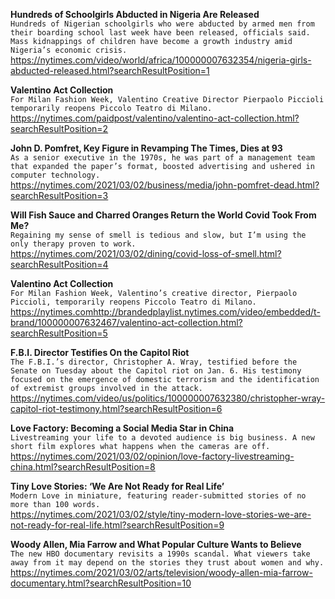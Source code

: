 **Hundreds of Schoolgirls Abducted in Nigeria Are Released**\
`Hundreds of Nigerian schoolgirls who were abducted by armed men from their boarding school last week have been released, officials said. Mass kidnappings of children have become a growth industry amid Nigeria’s economic crisis.`\
https://nytimes.com/video/world/africa/100000007632354/nigeria-girls-abducted-released.html?searchResultPosition=1

**Valentino Act Collection**\
`For Milan Fashion Week, Valentino Creative Director Pierpaolo Piccioli temporarily reopens Piccolo Teatro di Milano.`\
https://nytimes.com/paidpost/valentino/valentino-act-collection.html?searchResultPosition=2

**John D. Pomfret, Key Figure in Revamping The Times, Dies at 93**\
`As a senior executive in the 1970s, he was part of a management team that expanded the paper’s format, boosted advertising and ushered in computer technology.`\
https://nytimes.com/2021/03/02/business/media/john-pomfret-dead.html?searchResultPosition=3

**Will Fish Sauce and Charred Oranges Return the World Covid Took From Me?**\
`Regaining my sense of smell is tedious and slow, but I’m using the only therapy proven to work.`\
https://nytimes.com/2021/03/02/dining/covid-loss-of-smell.html?searchResultPosition=4

**Valentino Act Collection**\
`For Milan Fashion Week, Valentino’s creative director, Pierpaolo Piccioli, temporarily reopens Piccolo Teatro di Milano.`\
https://nytimes.comhttp://brandedplaylist.nytimes.com/video/embedded/t-brand/100000007632467/valentino-act-collection.html?searchResultPosition=5

**F.B.I. Director Testifies On the Capitol Riot**\
`The F.B.I.’s director, Christopher A. Wray, testified before the Senate on Tuesday about the Capitol riot on Jan. 6. His testimony focused on the emergence of domestic terrorism and the identification of extremist groups involved in the attack.`\
https://nytimes.com/video/us/politics/100000007632380/christopher-wray-capitol-riot-testimony.html?searchResultPosition=6

**Love Factory: Becoming a Social Media Star in China**\
`Livestreaming your life to a devoted audience is big business. A new short film explores what happens when the cameras are off.`\
https://nytimes.com/2021/03/02/opinion/love-factory-livestreaming-china.html?searchResultPosition=8

**Tiny Love Stories: ‘We Are Not Ready for Real Life’**\
`Modern Love in miniature, featuring reader-submitted stories of no more than 100 words.`\
https://nytimes.com/2021/03/02/style/tiny-modern-love-stories-we-are-not-ready-for-real-life.html?searchResultPosition=9

**Woody Allen, Mia Farrow and What Popular Culture Wants to Believe**\
`The new HBO documentary revisits a 1990s scandal. What viewers take away from it may depend on the stories they trust about women and why.`\
https://nytimes.com/2021/03/02/arts/television/woody-allen-mia-farrow-documentary.html?searchResultPosition=10

